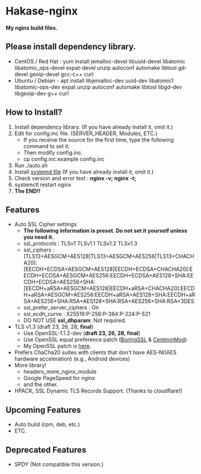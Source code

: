 # Hakase-nginx
**My nginx build files.**

## Please install dependency library.
- CentOS / Red Hat : yum install jemalloc-devel libuuid-devel libatomic libatomic_ops-devel expat-devel unzip autoconf automake libtool gd-devel geoip-devel gcc-c++ curl
- Ubuntu / Debian - apt install libjemalloc-dev uuid-dev libatomic1 libatomic-ops-dev expat unzip autoconf automake libtool libgd-dev libgeoip-dev g++ curl

## How to Install?
1. Install dependency library. (If you have already install it, omit it.)
2. Edit for config.inc file. (SERVER_HEADER, Modules, ETC.)
    - If you receive the source for the first time, type the following command to set it.
    - Then modify config.inc.
    - cp config.inc.example config.inc
3. Run ./auto.sh
4. Install [systemd file](https://www.nginx.com/resources/wiki/start/topics/examples/systemd/) (If you have already install it, omit it.)
5. Check version and error test : **nginx -v; nginx -t;**
5. systemctl restart nginx
6. **The END!!**

## Features
- Auto SSL Cipher settings
    - **The following information is preset. Do not set it yourself unless you need it.**
    - ssl_protocols : TLSv1 TLSv1.1 TLSv1.2 TLSv1.3
    - ssl_ciphers : [TLS13+AESGCM+AES128|TLS13+AESGCM+AES256|TLS13+CHACHA20]:[EECDH+ECDSA+AESGCM+AES128|EECDH+ECDSA+CHACHA20]:EECDH+ECDSA+AESGCM+AES256:EECDH+ECDSA+AES128+SHA:EECDH+ECDSA+AES256+SHA:[EECDH+aRSA+AESGCM+AES128|EECDH+aRSA+CHACHA20]:EECDH+aRSA+AESGCM+AES256:EECDH+aRSA+AES128+SHA:EECDH+aRSA+AES256+SHA:RSA+AES128+SHA:RSA+AES256+SHA:RSA+3DES
    - ssl_prefer_server_ciphers : On
    - ssl_ecdh_curve : X25519:P-256:P-384:P-224:P-521
    - DO NOT USE **ssl_dhparam**. Not required.
- TLS v1.3 (draft 23, 26, 28, **final**)
    - Use OpenSSL-1.1.2-dev (**draft 23, 26, 28, final**)
    - Use OpenSSL equal preference patch ([BoringSSL](https://github.com/google/boringssl) & [CentminMod](https://centminmod.com/))
    - My OpenSSL patch is [here](https://git.hakase.app/Hakase/openssl-patch/src/branch/master/openssl-equal-pre9_ciphers.patch).
- Prefers ChaCha20 suites with clients that don't have AES-NI(AES hardware acceleration) (e.g., Android devices)
- More library!
    - headers_more_nginx_module
    - Google PageSpeed for nginx
    - and the other.
- HPACK, SSL Dynamic TLS Records Support. (Thanks to cloudflare!)

## Upcoming Features
- Auto build (rpm, deb, etc.)
- ETC.

## Deprecated Features
- SPDY (Not compatible this version.)
